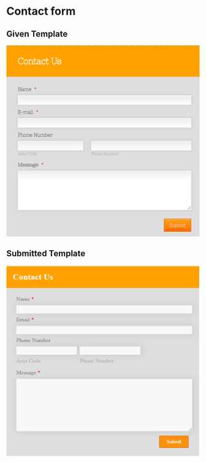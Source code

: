 # Contact form

## Given Template

<img src="./images/design.png" height="500px" width="800px"/>

## Submitted Template

<img src="./images/submitted.png" height="500px" width="800px"/>

